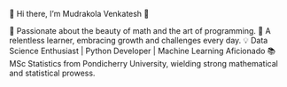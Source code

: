 👋 Hi there, I’m Mudrakola Venkatesh 👋

🧮 Passionate about the beauty of math and the art of programming.
🌱 A relentless learner, embracing growth and challenges every day.
💡 Data Science Enthusiast | Python Developer | Machine Learning Aficionado
📚 MSc Statistics from Pondicherry University, wielding strong mathematical and statistical prowess.
